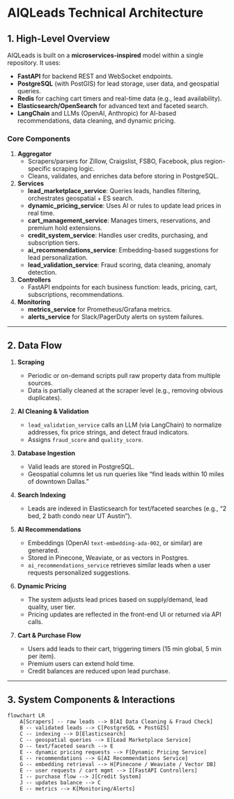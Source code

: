 # AIQLeads Technical Architecture

## 1. High-Level Overview
AIQLeads is built on a **microservices-inspired** model within a single repository. It uses:
- **FastAPI** for backend REST and WebSocket endpoints.
- **PostgreSQL** (with PostGIS) for lead storage, user data, and geospatial queries.
- **Redis** for caching cart timers and real-time data (e.g., lead availability).
- **Elasticsearch/OpenSearch** for advanced text and faceted search.
- **LangChain** and LLMs (OpenAI, Anthropic) for AI-based recommendations, data cleaning, and dynamic pricing.

### Core Components
1. **Aggregator**  
   - Scrapers/parsers for Zillow, Craigslist, FSBO, Facebook, plus region-specific scraping logic.  
   - Cleans, validates, and enriches data before storing in PostgreSQL.
2. **Services**  
   - **lead_marketplace_service**: Queries leads, handles filtering, orchestrates geospatial + ES search.  
   - **dynamic_pricing_service**: Uses AI or rules to update lead prices in real time.  
   - **cart_management_service**: Manages timers, reservations, and premium hold extensions.  
   - **credit_system_service**: Handles user credits, purchasing, and subscription tiers.  
   - **ai_recommendations_service**: Embedding-based suggestions for lead personalization.  
   - **lead_validation_service**: Fraud scoring, data cleaning, anomaly detection.
3. **Controllers**  
   - FastAPI endpoints for each business function: leads, pricing, cart, subscriptions, recommendations.
4. **Monitoring**  
   - **metrics_service** for Prometheus/Grafana metrics.  
   - **alerts_service** for Slack/PagerDuty alerts on system failures.

---

## 2. Data Flow

1. **Scraping**  
   - Periodic or on-demand scripts pull raw property data from multiple sources.  
   - Data is partially cleaned at the scraper level (e.g., removing obvious duplicates).

2. **AI Cleaning & Validation**  
   - `lead_validation_service` calls an LLM (via LangChain) to normalize addresses, fix price strings, and detect fraud indicators.  
   - Assigns `fraud_score` and `quality_score`.

3. **Database Ingestion**  
   - Valid leads are stored in PostgreSQL.  
   - Geospatial columns let us run queries like “find leads within 10 miles of downtown Dallas.”

4. **Search Indexing**  
   - Leads are indexed in Elasticsearch for text/faceted searches (e.g., “2 bed, 2 bath condo near UT Austin”).

5. **AI Recommendations**  
   - Embeddings (OpenAI `text-embedding-ada-002`, or similar) are generated.  
   - Stored in Pinecone, Weaviate, or as vectors in Postgres.  
   - `ai_recommendations_service` retrieves similar leads when a user requests personalized suggestions.

6. **Dynamic Pricing**  
   - The system adjusts lead prices based on supply/demand, lead quality, user tier.  
   - Pricing updates are reflected in the front-end UI or returned via API calls.

7. **Cart & Purchase Flow**  
   - Users add leads to their cart, triggering timers (15 min global, 5 min per item).  
   - Premium users can extend hold time.  
   - Credit balances are reduced upon lead purchase.

---

## 3. System Components & Interactions

```mermaid
flowchart LR
    A[Scrapers] -- raw leads --> B[AI Data Cleaning & Fraud Check]
    B -- validated leads --> C[PostgreSQL + PostGIS]
    C -- indexing --> D[Elasticsearch]
    C -- geospatial queries --> E[Lead Marketplace Service]
    D -- text/faceted search --> E
    E -- dynamic pricing requests --> F[Dynamic Pricing Service]
    E -- recommendations --> G[AI Recommendations Service]
    G -- embedding retrieval --> H[Pinecone / Weaviate / Vector DB]
    E -- user requests / cart mgmt --> I[FastAPI Controllers]
    I -- purchase flow --> J[Credit System]
    J -- updates balance --> C
    E -- metrics --> K[Monitoring/Alerts]
